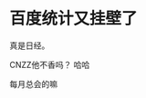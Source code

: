 # 百度统计又挂壁了


真是日经。

CNZZ他不香吗？ 哈哈

每月总会的嘛<img id="aimg_crv5X" onclick="zoom(this, this.src, 0, 0, 0)" class="zoom" src="https://cdn.jsdelivr.net/gh/hishis/forum-master/public/images/patch.gif" onmouseover="img_onmouseoverfunc(this)" onload="thumbImg(this)" border="0" alt="" />

